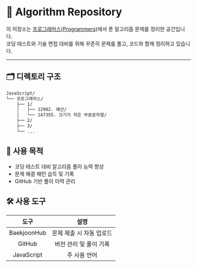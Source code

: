 # 📘 Algorithm Repository

이 저장소는 [프로그래머스(Programmers)](https://school.programmers.co.kr/)에서 푼 알고리즘 문제를 정리한 공간입니다.  
코딩 테스트와 기술 면접 대비를 위해 꾸준히 문제를 풀고, 코드와 함께 정리하고 있습니다.

---

## 🗂️ 디렉토리 구조

```bash
JavaScript/
└── 프로그래머스/
    ├── 1/
    │   ├── 12982. 예산/
    │   └── 147355. 크기가 작은 부분문자열/
    ├── 2/
    ├── 3/
    └── ...
```

## 🧩 사용 목적

- 코딩 테스트 대비 알고리즘 풀이 능력 향상
- 문제 해결 패턴 습득 및 기록
- GitHub 기반 풀이 이력 관리

## 🛠 사용 도구
| 도구	| 설명 |
| :---: | :---: |
| BaekjoonHub	| 문제 제출 시 자동 업로드 |
| GitHub | 버전 관리 및 풀이 기록 |
| JavaScript | 주 사용 언어 |
